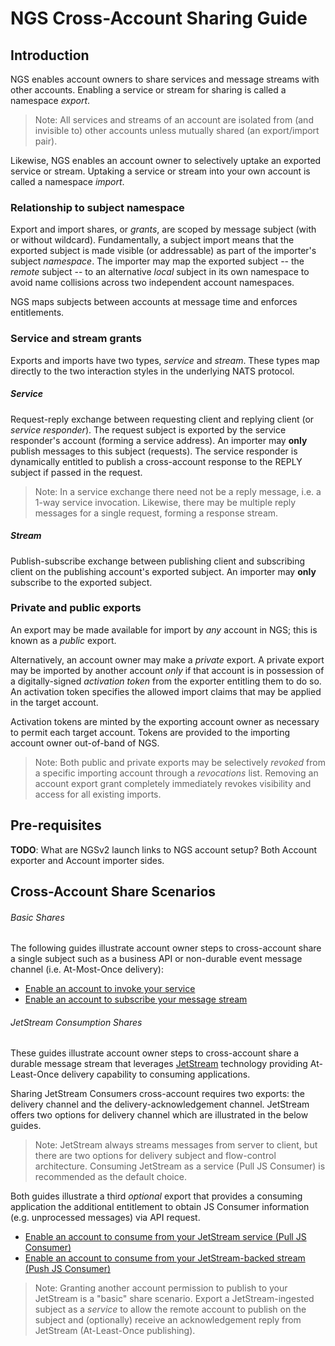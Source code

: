 # NGS Cross-Account Sharing Guide

## Introduction

NGS enables account owners to share services and message streams with other accounts. Enabling a service or stream for
sharing is called a namespace _export_.

> Note: All services and streams of an account are isolated from (and invisible to) other accounts unless mutually 
> shared (an export/import pair).

Likewise, NGS enables an account owner to selectively uptake an exported service or stream. Uptaking a service or
stream into your own account is called a namespace _import_.

### Relationship to subject namespace

Export and import shares, or _grants_, are scoped by message subject (with or without wildcard).  Fundamentally, a
subject import means that the exported subject is made visible (or addressable) as part of the importer's 
subject _namespace_.  The importer may map the exported subject -- the _remote_ subject -- to an alternative _local_ 
subject in its own namespace to avoid name collisions across two independent account namespaces. 

NGS maps subjects between accounts at message time and enforces entitlements.

### Service and stream grants

Exports and imports have two types, _service_ and _stream_.  These types map directly to the two interaction styles 
in the underlying NATS protocol. 

##### Service
Request-reply exchange between requesting client and replying client (or _service responder_). The request 
subject is exported by the service responder's account (forming a service address). An importer may **only** publish messages
to this subject (requests). The service responder is dynamically entitled to publish a cross-account response to the
REPLY subject if passed in the request.

> Note: In a service exchange there need not be a reply message, i.e. a 1-way service invocation. Likewise, there may
> be multiple reply messages for a single request, forming a response stream.

##### Stream 
Publish-subscribe exchange between publishing client and subscribing client on the publishing account's
exported subject. An importer may **only** subscribe to the exported subject. 

### Private and public exports

An export may be made available for import by _any_ account in NGS; this is known as a _public_ export.  

Alternatively, an account owner may make a _private_ export.  A private export may be imported by another 
account _only_ if that account is in possession of a digitally-signed _activation token_ from the exporter entitling
them to do so. An activation token specifies the allowed import claims that may be applied in the target account.

Activation tokens are minted by the exporting account owner as necessary to permit each target account. 
Tokens are provided to the importing account owner out-of-band of NGS.

> Note: Both public and private exports may be selectively _revoked_ from a specific importing account through a
> _revocations_ list. Removing an account export grant completely immediately revokes visibility and access for all 
> existing imports.

## Pre-requisites

**TODO**: What are NGSv2 launch links to NGS account setup?  Both Account exporter and Account importer sides.

## Cross-Account Share Scenarios 

###### Basic Shares  

The following guides illustrate account owner steps to cross-account share a single subject such as a business API or
non-durable event message channel (i.e. At-Most-Once delivery):

* [Enable an account to invoke your service](ServiceShare.md)
* [Enable an account to subscribe your message stream](StreamShare.md)

###### JetStream Consumption Shares

These guides illustrate account owner steps to cross-account share a durable message stream that leverages 
[JetStream](https://docs.nats.io/nats-concepts/jetstream) technology providing At-Least-Once delivery capability to
consuming applications.

Sharing JetStream Consumers cross-account requires two exports: the delivery channel and the delivery-acknowledgement
channel. JetStream offers two options for delivery channel which are illustrated in the below guides.

> Note: JetStream always streams messages from server to client, but there are two options for delivery subject and
> flow-control architecture. Consuming JetStream as a service (Pull JS Consumer) is recommended as the default choice. 

Both guides illustrate a third _optional_ export that provides a consuming application the additional entitlement to
obtain JS Consumer information (e.g. unprocessed messages) via API request.  

* [Enable an account to consume from your JetStream service (Pull JS Consumer)](JetStreamServiceShare.md) 
* [Enable an account to consume from your JetStream-backed stream (Push JS Consumer)](JetStreamStreamShare.md)

> Note: Granting another account permission to publish to your JetStream is a "basic" share scenario. Export a JetStream-ingested
> subject as a _service_ to allow the remote account to publish on the subject and (optionally) receive an acknowledgement reply
> from JetStream (At-Least-Once publishing).  